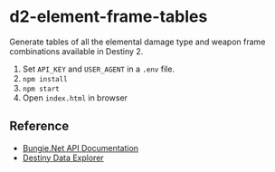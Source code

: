 # d2-element-frame-tables

Generate tables of all the elemental damage type and weapon frame combinations available in Destiny 2.

1. Set `API_KEY` and `USER_AGENT` in a `.env` file.
1. `npm install`
1. `npm start`
1. Open `index.html` in browser

## Reference

- [Bungie.Net API Documentation](https://bungie-net.github.io/multi/index.html)
- [Destiny Data Explorer](https://data.destinysets.com/)
